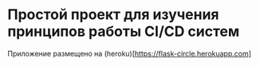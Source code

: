 # Простой проект для изучения принципов работы CI/CD систем

Приложение размещено на (heroku)[https://flask-circle.herokuapp.com]

